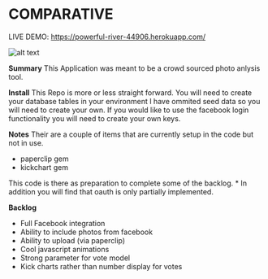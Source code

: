 # COMPARATIVE
LIVE DEMO:
https://powerful-river-44906.herokuapp.com/

![alt text](https://raw.githubusercontent.com/myztajay/myztajay.github.io/master/images/compare2.png "Logo Title Text 1")

**Summary**
This Application was meant to be a crowd sourced photo anlysis tool.

**Install**
This Repo is more or less straight forward. You will need to create your database tables in your environment
I have ommited seed data so you will need to create your own. If you would like to use the facebook login functionality 
you will need to create your own keys. 

**Notes**
Their are a couple of items that are currently setup in the code but not in use.

- paperclip gem 
- kickchart gem

This code is there as preparation to complete some of the backlog. * In addition you 
will find that oauth is only partially implemented.

**Backlog**
- Full Facebook integration
- Ability to include photos from facebook
- Ability to upload (via paperclip)
- Cool javascript animations
- Strong parameter for vote model
- Kick charts rather than number display for votes
